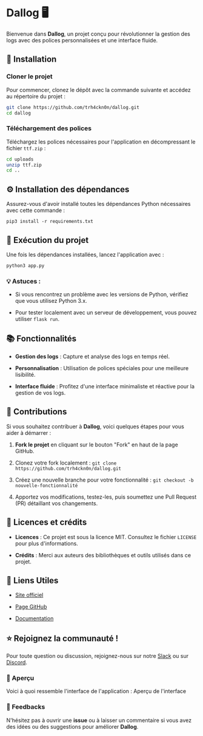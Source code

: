 # Dallog 🖥️

Bienvenue dans **Dallog**, un projet conçu pour révolutionner la gestion des logs avec des polices personnalisées et une interface fluide.

## 🚀 Installation

### Cloner le projet
Pour commencer, clonez le dépôt avec la commande suivante et accédez au répertoire du projet :
```bash
git clone https://github.com/trh4ckn0n/dallog.git
cd dallog
```
 
### Téléchargement des polices
 
Téléchargez les polices nécessaires pour l'application en décompressant le fichier `ttf.zip` :
```bash
cd uploads
unzip ttf.zip
cd ..
```

## ⚙️ Installation des dépendances
 
Assurez-vous d'avoir installé toutes les dépendances Python nécessaires avec cette commande :
```
pip3 install -r requirements.txt 
``` 

## 🚀 Exécution du projet
 
Une fois les dépendances installées, lancez l'application avec :
```bash
python3 app.py 
```

### 💡 Astuces :
 
 
- Si vous rencontrez un problème avec les versions de Python, vérifiez que vous utilisez Python 3.x.
 
- Pour tester localement avec un serveur de développement, vous pouvez utiliser `flask run`.
 

 
## 📚 Fonctionnalités
 
 
- **Gestion des logs** : Capture et analyse des logs en temps réel.
 
- **Personnalisation** : Utilisation de polices spéciales pour une meilleure lisibilité.
 
- **Interface fluide** : Profitez d'une interface minimaliste et réactive pour la gestion de vos logs.
 

 
## 🚧 Contributions
 
Si vous souhaitez contribuer à **Dallog**, voici quelques étapes pour vous aider à démarrer :
 
 
1. **Fork le projet** en cliquant sur le bouton "Fork" en haut de la page GitHub.
 
2. Clonez votre fork localement : `git clone https://github.com/trh4ckn0n/dallog.git ` 
 
3. Créez une nouvelle branche pour votre fonctionnalité : `git checkout -b nouvelle-fonctionnalité ` 
 
4. Apportez vos modifications, testez-les, puis soumettez une Pull Request (PR) détaillant vos changements.
 

 
## 📑 Licences et crédits
 
 
- **Licences** : Ce projet est sous la licence MIT. Consultez le fichier `LICENSE` pour plus d'informations.
 
- **Crédits** : Merci aux auteurs des bibliothèques et outils utilisés dans ce projet.
 

 
## 🔗 Liens Utiles
 
 
- [Site officiel](https://example.com)
 
- [Page GitHub](https://github.com/trh4ckn0n/dallog)
 
- [Documentation](https://example.com/docs)
 

 
## ⭐️ Rejoignez la communauté !
 
Pour toute question ou discussion, rejoignez-nous sur notre [Slack](https://example.com/slack) ou sur [Discord](https://example.com/discord).
  
### 📸 Aperçu
 
Voici à quoi ressemble l'interface de l'application : Aperçu de l'interface
  
### 💬 Feedbacks
 
N'hésitez pas à ouvrir une **issue** ou à laisser un commentaire si vous avez des idées ou des suggestions pour améliorer **Dallog**.
